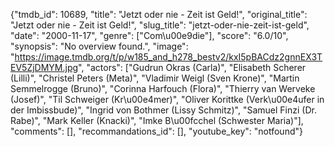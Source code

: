{"tmdb_id": 10689, "title": "Jetzt oder nie - Zeit ist Geld!", "original_title": "Jetzt oder nie - Zeit ist Geld!", "slug_title": "jetzt-oder-nie-zeit-ist-geld", "date": "2000-11-17", "genre": ["Com\u00e9die"], "score": "6.0/10", "synopsis": "No overview found.", "image": "https://image.tmdb.org/t/p/w185_and_h278_bestv2/kxI5pBACdz2gnnEX3TEV5ZjDMYM.jpg", "actors": ["Gudrun Okras (Carla)", "Elisabeth Scherer (Lilli)", "Christel Peters (Meta)", "Vladimir Weigl (Sven Krone)", "Martin Semmelrogge (Bruno)", "Corinna Harfouch (Flora)", "Thierry van Werveke (Josef)", "Til Schweiger (Kr\u00e4mer)", "Oliver Korittke (Verk\u00e4ufer in der Imbissbude)", "Ingrid von Bothmer (Lissy Schmitz)", "Samuel Finzi (Dr. Rabe)", "Mark Keller (Knacki)", "Imke B\u00fcchel (Schwester Maria)"], "comments": [], "recommandations_id": [], "youtube_key": "notfound"}